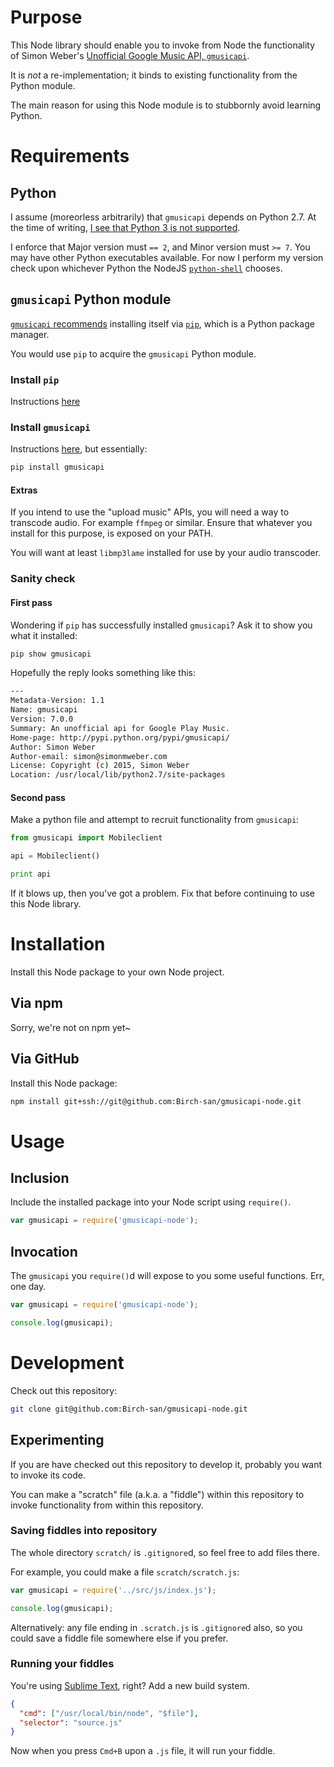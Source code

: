 # Purpose
This Node library should enable you to invoke from Node the functionality of Simon Weber's [Unofficial Google Music API, `gmusicapi`](https://github.com/simon-weber/gmusicapi).

It is _not_ a re-implementation; it binds to existing functionality from the Python module.

The main reason for using this Node module is to stubbornly avoid learning Python.

# Requirements
## Python
I assume (moreorless arbitrarily) that `gmusicapi` depends on Python 2.7. At the time of writing, [I see that Python 3 is not supported](https://github.com/simon-weber/gmusicapi/pull/312).

I enforce that Major version must `== 2`, and Minor version must `>= 7`. You may have other Python executables available. For now I perform my version check upon whichever Python the NodeJS [`python-shell`](https://github.com/extrabacon/python-shell) chooses.

## `gmusicapi` Python module
[`gmusicapi` recommends](https://unofficial-google-music-api.readthedocs.org/en/latest/usage.html#usage) installing itself via [`pip`](https://pip.pypa.io/en/latest/), which is a Python package manager.

You would use `pip` to acquire the `gmusicapi` Python module.

### Install `pip`
Instructions [here](https://pip.pypa.io/en/latest/installing/)

### Install `gmusicapi`
Instructions [here](https://unofficial-google-music-api.readthedocs.org/en/latest/usage.html#usage), but essentially:

```bash
pip install gmusicapi
```

#### Extras
If you intend to use the "upload music" APIs, you will need a way to transcode audio. For example `ffmpeg` or similar. Ensure that whatever you install for this purpose, is exposed on your PATH.

You will want at least `libmp3lame` installed for use by your audio transcoder.

### Sanity check
#### First pass
Wondering if `pip` has successfully installed `gmusicapi`? Ask it to show you what it installed:

```bash
pip show gmusicapi
```

Hopefully the reply looks something like this:

```bash
---
Metadata-Version: 1.1
Name: gmusicapi
Version: 7.0.0
Summary: An unofficial api for Google Play Music.
Home-page: http://pypi.python.org/pypi/gmusicapi/
Author: Simon Weber
Author-email: simon@simonmweber.com
License: Copyright (c) 2015, Simon Weber
Location: /usr/local/lib/python2.7/site-packages
```

#### Second pass
Make a python file and attempt to recruit functionality from `gmusicapi`:

```python
from gmusicapi import Mobileclient

api = Mobileclient()

print api
```

If it blows up, then you've got a problem. 
Fix that before continuing to use this Node library.

# Installation
Install this Node package to your own Node project.

## Via npm
Sorry, we're not on npm yet~

## Via GitHub
Install this Node package:

```bash
npm install git+ssh://git@github.com:Birch-san/gmusicapi-node.git
```

# Usage
## Inclusion
Include the installed package into your Node script using `require()`.

```js
var gmusicapi = require('gmusicapi-node');
```

## Invocation
The `gmusicapi` you `require()`d will expose to you some useful functions. Err, one day.

```js
var gmusicapi = require('gmusicapi-node');

console.log(gmusicapi);
```

# Development
Check out this repository:

```bash
git clone git@github.com:Birch-san/gmusicapi-node.git
```

## Experimenting
If you are have checked out this repository to develop it, probably you want to invoke its code.

You can make a "scratch" file (a.k.a. a "fiddle") within this repository to invoke functionality from within this repository.

### Saving fiddles into repository
The whole directory `scratch/` is `.gitignore`d, so feel free to add files there.

For example, you could make a file `scratch/scratch.js`:

```js
var gmusicapi = require('../src/js/index.js');

console.log(gmusicapi);
```

Alternatively: any file ending in `.scratch.js` is `.gitignore`d also, so you could save a fiddle file somewhere else if you prefer.

### Running your fiddles

You're using [Sublime Text](https://www.sublimetext.com/3), right? Add a new build system.

```json
{   
  "cmd": ["/usr/local/bin/node", "$file"],   
  "selector": "source.js"   
}
```

Now when you press `Cmd+B` upon a `.js` file, it will run your fiddle.